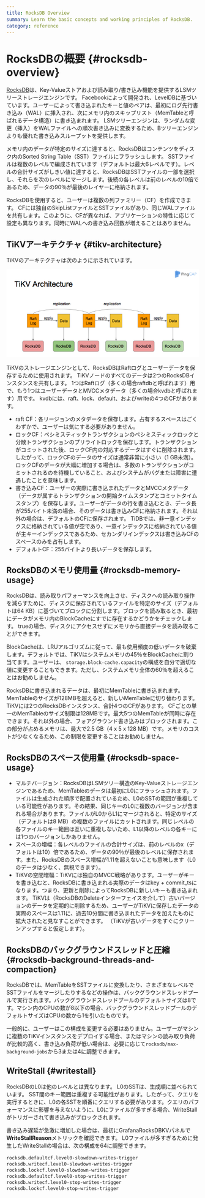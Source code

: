 ```yaml
---
title: RocksDB Overview
summary: Learn the basic concepts and working principles of RocksDB.
category: reference
---
```


# RocksDBの概要 {#rocksdb-overview}

[RocksDB](https://github.com/facebook/rocksdb)は、Key-Valueストアおよび読み取り/書き込み機能を提供するLSMツリーストレージエンジンです。 Facebookによって開発され、LevelDBに基づいています。ユーザーによって書き込まれたキーと値のペアは、最初にログ先行書き込み（WAL）に挿入され、次にメモリ内のスキップリスト（MemTableと呼ばれるデータ構造）に書き込まれます。 LSMツリーエンジンは、ランダムな変更（挿入）をWALファイルへの順次書き込みに変換するため、Bツリーエンジンよりも優れた書き込みスループットを提供します。

メモリ内のデータが特定のサイズに達すると、RocksDBはコンテンツをディスク内のSorted String Table（SST）ファイルにフラッシュします。 SSTファイルは複数のレベルで編成されています（デフォルトは最大6レベルです）。レベルの合計サイズがしきい値に達すると、RocksDBはSSTファイルの一部を選択し、それらを次のレベルにマージします。後続の各レベルは前のレベルの10倍であるため、データの90％が最後のレイヤーに格納されます。

RocksDBを使用すると、ユーザーは複数の列ファミリー（CF）を作成できます。 CFには独自のSkipListファイルとSSTファイルがあり、同じWALファイルを共有します。このように、CFが異なれば、アプリケーションの特性に応じて設定も異なります。同時にWALへの書き込み回数が増えることはありません。

## TiKVアーキテクチャ {#tikv-architecture}

TiKVのアーキテクチャは次のように示されています。

![TiKV RocksDB](/media/tikv-rocksdb.png)

TiKVのストレージエンジンとして、RocksDBはRaftログとユーザーデータを保存するために使用されます。 TiKVノードのすべてのデータは2つのRocksDBインスタンスを共有します。 1つはRaftログ（多くの場合raftdbと呼ばれます）用で、もう1つはユーザーデータとMVCCメタデータ（多くの場合kvdbと呼ばれます）用です。 kvdbには、raft、lock、default、およびwriteの4つのCFがあります。

-   raft CF：各リージョンのメタデータを保存します。占有するスペースはごくわずかで、ユーザーは気にする必要がありません。
-   ロックCF：ペシミスティックトランザクションのペシミスティックロックと分散トランザクションのプリライトロックを保存します。トランザクションがコミットされた後、ロックCF内の対応するデータはすぐに削除されます。したがって、ロックCFのデータのサイズは通常非常に小さい（1 GB未満）。ロックCFのデータが大幅に増加する場合は、多数のトランザクションがコミットされるのを待機していること、およびシステムがバグまたは障害に遭遇したことを意味します。
-   書き込みCF：ユーザーの実際に書き込まれたデータとMVCCメタデータ（データが属するトランザクションの開始タイムスタンプとコミットタイムスタンプ）を保存します。ユーザーがデータの行を書き込むとき、データ長が255バイト未満の場合、そのデータは書き込みCFに格納されます。それ以外の場合は、デフォルトのCFに保存されます。 TiDBでは、非一意インデックスに格納されている値が空であり、一意インデックスに格納されている値が主キーインデックスであるため、セカンダリインデックスは書き込みCFのスペースのみを占有します。
-   デフォルトCF：255バイトより長いデータを保存します。

## RocksDBのメモリ使用量 {#rocksdb-memory-usage}

RocksDBは、読み取りパフォーマンスを向上させ、ディスクへの読み取り操作を減らすために、ディスクに保存されているファイルを特定のサイズ（デフォルトは64 KB）に基づいてブロックに分割します。ブロックを読み取るとき、最初にデータがメモリ内のBlockCacheにすでに存在するかどうかをチェックします。 trueの場合、ディスクにアクセスせずにメモリから直接データを読み取ることができます。

BlockCacheは、LRUアルゴリズムに従って、最も使用頻度の低いデータを破棄します。デフォルトでは、TiKVはシステムメモリの45％をBlockCacheに割り当てます。ユーザーは、 `storage.block-cache.capacity`の構成を自分で適切な値に変更することもできます。ただし、システムメモリ全体の60％を超えることはお勧めしません。

RocksDBに書き込まれるデータは、最初にMemTableに書き込まれます。 MemTableのサイズが128MBを超えると、新しいMemTableに切り替わります。 TiKVには2つのRocksDBインスタンス、合計4つのCFがあります。 CFごとの単一のMemTableのサイズ制限は128MBです。最大5つのMemTableが同時に存在できます。それ以外の場合、フォアグラウンド書き込みはブロックされます。この部分が占めるメモリは、最大で2.5 GB（4 x 5 x 128 MB）です。メモリのコストが少なくなるため、この制限を変更することはお勧めしません。

## RocksDBのスペース使用量 {#rocksdb-space-usage}

-   マルチバージョン：RocksDBはLSMツリー構造のKey-Valueストレージエンジンであるため、MemTableのデータは最初にL0にフラッシュされます。ファイルは生成された順序で配置されているため、L0のSSTの範囲が重複している可能性があります。その結果、同じキーのL0に複数のバージョンが含まれる場合があります。ファイルがL0からL1にマージされると、特定のサイズ（デフォルトは8 MB）の複数のファイルにカットされます。同じレベルの各ファイルのキー範囲は互いに重複しないため、L1以降のレベルの各キーには1つのバージョンしかありません。
-   スペースの増幅：各レベルのファイルの合計サイズは、前のレベルのx（デフォルトは10）倍であるため、データの90％が最後のレベルに保存されます。また、RocksDBのスペース増幅が1.11を超えないことも意味します（L0のデータは少なく、無視できます）。
-   TiKVの空間増幅：TiKVには独自のMVCC戦略があります。ユーザーがキーを書き込むと、RocksDBに書き込まれる実際のデータはkey + commit_tsになります。つまり、更新と削除によってRocksDBに新しいキーも書き込まれます。 TiKVは（RocksDBのDeleteインターフェイスを介して）古いバージョンのデータを定期的に削除するため、ユーザーがTiKVに保存したデータの実際のスペースは1.11に、過去10分間に書き込まれたデータを加えたものに拡大されたと見なすことができます。 （TiKVが古いデータをすぐにクリーンアップすると仮定します）。

## RocksDBのバックグラウンドスレッドと圧縮 {#rocksdb-background-threads-and-compaction}

RocksDBでは、MemTableをSSTファイルに変換したり、さまざまなレベルでSSTファイルをマージしたりするなどの操作は、バックグラウンドスレッドプールで実行されます。バックグラウンドスレッドプールのデフォルトサイズは8です。マシン内のCPUの数が8以下の場合、バックグラウンドスレッドプールのデフォルトサイズはCPUの数から1を引いたものです。

一般的に、ユーザーはこの構成を変更する必要はありません。ユーザーがマシンに複数のTiKVインスタンスをデプロイする場合、またはマシンの読み取り負荷が比較的高く、書き込み負荷が低い場合は、必要に応じて`rocksdb/max-background-jobs`から3または4に調整できます。

## WriteStall {#writestall}

RocksDBのL0は他のレベルとは異なります。 L0のSSTは、生成順に並べられています。 SST間のキー範囲は重複する可能性があります。したがって、クエリを実行するときに、L0の各SSTを順番にクエリする必要があります。クエリのパフォーマンスに影響を与えないように、L0にファイルが多すぎる場合、WriteStallがトリガーされて書き込みがブロックされます。

書き込み遅延が急激に増加した場合は、最初にGrafanaRocksDBKVパネルで**WriteStallReason**メトリックを確認できます。 L0ファイルが多すぎるために発生したWriteStallの場合は、次の構成を64に調整できます。

```
rocksdb.defaultcf.level0-slowdown-writes-trigger
rocksdb.writecf.level0-slowdown-writes-trigger
rocksdb.lockcf.level0-slowdown-writes-trigger
rocksdb.defaultcf.level0-stop-writes-trigger
rocksdb.writecf.level0-stop-writes-trigger
rocksdb.lockcf.level0-stop-writes-trigger
```
